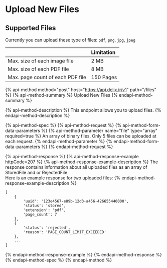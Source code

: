 # Upload New Files

## Supported Files

Currently you can upload these type of files: `pdf`, `png`, `jpg`, `jpeg`

|  | Limitation |
| :--- | :--- |
| Max. size of each image file | 2 MB |
| Max. size of each PDF file | 8 MB |
| Max. page count of each PDF file | 150 Pages |

{% api-method method="post" host="https://api.delix.ir/v1" path="/files" %}
{% api-method-summary %}
Upload New Files
{% endapi-method-summary %}

{% api-method-description %}
This endpoint allows you to upload files.
{% endapi-method-description %}

{% api-method-spec %}
{% api-method-request %}
{% api-method-form-data-parameters %}
{% api-method-parameter name="file" type="array" required=true %}
An array of binary files. Only 5 files can be uploaded at each request.
{% endapi-method-parameter %}
{% endapi-method-form-data-parameters %}
{% endapi-method-request %}

{% api-method-response %}
{% api-method-response-example httpCode=207 %}
{% api-method-response-example-description %}
The response contains information about all uploaded files as an array of StoredFile and or RejectedFile.  
Here is an example response for two uploaded files:
{% endapi-method-response-example-description %}

```
[
    {
        'uuid': '123e4567-e89b-12d3-a456-426655440000',
        'status': 'stored',
        'extension': 'pdf',
        'page_count': 7
    },
    {
        'status': 'rejected',
        'reason': 'PAGE_COUNT_LIMIT_EXCEEDED'
    },
    ...
]
```
{% endapi-method-response-example %}
{% endapi-method-response %}
{% endapi-method-spec %}
{% endapi-method %}


